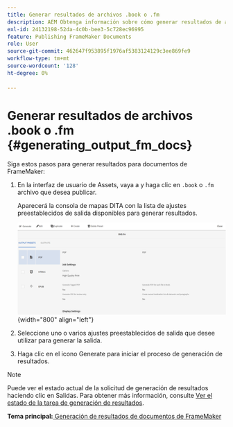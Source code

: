 ```yaml
---
title: Generar resultados de archivos .book o .fm
description: AEM Obtenga información sobre cómo generar resultados de archivos .book o .fm en las Guías de.
exl-id: 24132198-52da-4c0b-bee3-5c728ec96995
feature: Publishing FrameMaker Documents
role: User
source-git-commit: 462647f953895f1976af5383124129c3ee869fe9
workflow-type: tm+mt
source-wordcount: '128'
ht-degree: 0%

---
```


# Generar resultados de archivos .book o .fm {#generating_output_fm_docs}

Siga estos pasos para generar resultados para documentos de FrameMaker:

1. En la interfaz de usuario de Assets, vaya a y haga clic en `.book` o `.fm` archivo que desea publicar.

   Aparecerá la consola de mapas DITA con la lista de ajustes preestablecidos de salida disponibles para generar resultados.

   ![](images/publish-fm-doc.png){width="800" align="left"}

1. Seleccione uno o varios ajustes preestablecidos de salida que desee utilizar para generar la salida.

1. Haga clic en el icono Generate para iniciar el proceso de generación de resultados.


>[!NOTE]
>
> Puede ver el estado actual de la solicitud de generación de resultados haciendo clic en Salidas. Para obtener más información, consulte [Ver el estado de la tarea de generación de resultados](fm-output-view-status.md).

**Tema principal:**[ Generación de resultados de documentos de FrameMaker](fm-output-generatation.md)
